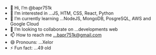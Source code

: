 - 👋 Hi, I’m @bapr751k
- 👀 I’m interested in ...JS, HTM, CSS, React, Python
- 🌱 I’m currently learning ...NodeJS, MongoDB, PosgreSQL, AWS and Google Cloud
- 💞️ I’m looking to collaborate on ...developments web
- 📫 How to reach me ...bapr751k@gmail.com
- 😄 Pronouns: ...Xelor
- ⚡ Fun fact: ...49 old

<!---
bapr751k/bapr751k is a ✨ special ✨ repository because its `README.md` (this file) appears on your GitHub profile.
You can click the Preview link to take a look at your changes.
--->
